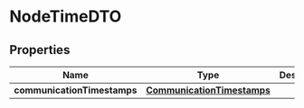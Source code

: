 
# NodeTimeDTO

## Properties
Name | Type | Description | Notes
------------ | ------------- | ------------- | -------------
**communicationTimestamps** | [**CommunicationTimestamps**](CommunicationTimestamps.md) |  | 



